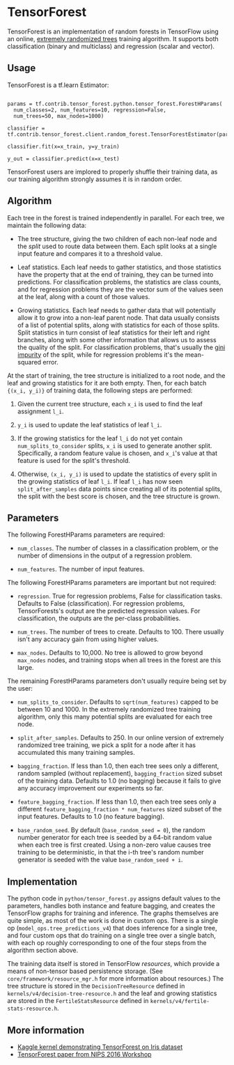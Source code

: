 # TensorForest

TensorForest is an implementation of random forests in TensorFlow using an
online, [extremely randomized trees](
https://en.wikipedia.org/wiki/Random_forest#ExtraTrees)
training algorithm.  It supports both
classification (binary and multiclass) and regression (scalar and vector).

## Usage

TensorForest is a tf.learn Estimator:

```import tensorflow as tf

params = tf.contrib.tensor_forest.python.tensor_forest.ForestHParams(
  num_classes=2, num_features=10, regression=False,
  num_trees=50, max_nodes=1000)

classifier =
tf.contrib.tensor_forest.client.random_forest.TensorForestEstimator(params)

classifier.fit(x=x_train, y=y_train)

y_out = classifier.predict(x=x_test)
```

TensorForest users are implored to properly shuffle their training data,
as our training algorithm strongly assumes it is in random order.

## Algorithm

Each tree in the forest is trained independently in parallel.  For each
tree, we maintain the following data:

* The tree structure, giving the two children of each non-leaf node and
the *split* used to route data between them.  Each split looks at a single
input feature and compares it to a threshold value.

* Leaf statistics.  Each leaf needs to gather statistics, and those
statistics have the property that at the end of training, they can be
turned into predictions.  For classification problems, the statistics are
class counts, and for regression problems they are the vector sum of the
values seen at the leaf, along with a count of those values.

* Growing statistics.  Each leaf needs to gather data that will potentially
allow it to grow into a non-leaf parent node.  That data usually consists
of a list of potential splits, along with statistics for each of those splits.
Split statistics in turn consist of leaf statistics for their left and
right branches, along with some other information that allows us to assess
the quality of the split.  For classification problems, that's usually
the [gini
impurity](https://en.wikipedia.org/wiki/Decision_tree_learning#Gini_impurity)
of the split, while for regression problems it's the mean-squared error.

At the start of training, the tree structure is initialized to a root node,
and the leaf and growing statistics for it are both empty.  Then, for
each batch `{(x_i, y_i)}`  of training data, the following steps are performed:

1. Given the current tree structure, each `x_i` is used to find the leaf
assignment `l_i`.

2. `y_i` is used to update the leaf statistics of leaf `l_i`.

3. If the growing statistics for the leaf `l_i` do not yet contain
`num_splits_to_consider` splits, `x_i` is used to generate another split.
Specifically, a random feature value is chosen, and `x_i`'s value at that
feature is used for the split's threshold.

4. Otherwise, `(x_i, y_i)` is used to update the statistics of every
split in the growing statistics of leaf `l_i`.  If leaf `l_i` has now seen
`split_after_samples` data points since creating all of its potential splits,
the split with the best score is chosen, and the tree structure is grown.

## Parameters

The following ForestHParams parameters are required:

* `num_classes`.  The number of classes in a classification problem, or
the number of dimensions in the output of a regression problem.

* `num_features`.  The number of input features.

The following ForestHParams parameters are important but not required:

* `regression`.  True for regression problems, False for classification tasks.
  Defaults to False (classification).
For regression problems, TensorForests's output are the predicted regression
values.  For classification, the outputs are the per-class probabilities.

* `num_trees`.  The number of trees to create.  Defaults to 100.  There
usually isn't any accuracy gain from using higher values.

* `max_nodes`.  Defaults to 10,000.  No tree is allowed to grow beyond
`max_nodes` nodes, and training stops when all trees in the forest are this
large.

The remaining ForestHParams parameters don't usually require being set by the
user:

* `num_splits_to_consider`.  Defaults to `sqrt(num_features)` capped to be
between 10 and 1000.  In the extremely randomized tree training algorithm,
only this many potential splits are evaluated for each tree node.

* `split_after_samples`.  Defaults to 250.  In our online version of
extremely randomized tree training, we pick a split for a node after it has
accumulated this many training samples.

* `bagging_fraction`.  If less than 1.0,
then each tree sees only a different, random sampled (without replacement),
`bagging_fraction` sized subset of
the training data.  Defaults to 1.0 (no bagging) because it fails to give
any accuracy improvement our experiments so far.

* `feature_bagging_fraction`.  If less than 1.0, then each tree sees only
a different `feature_bagging_fraction * num_features` sized subset of the
input features.  Defaults to 1.0 (no feature bagging).

* `base_random_seed`.  By default (`base_random_seed = 0`), the random number
generator for each tree is seeded by a 64-bit random value when
each tree is first created.  Using a non-zero value causes tree training to
be deterministic, in that the i-th tree's random number generator is seeded
with the value `base_random_seed + i`.

## Implementation

The python code in `python/tensor_forest.py` assigns default values to the
parameters, handles both instance and feature bagging, and creates the
TensorFlow graphs for training and inference.  The graphs themselves are
quite simple, as most of the work is done in custom ops.  There is a single
op (`model_ops.tree_predictions_v4`) that does inference for a single tree,
and four custom ops that do training on a single tree over a single batch,
with each op roughly corresponding to one of the four steps from the
algorithm section above.

The training data itself is stored in TensorFlow _resources_, which provide
a means of non-tensor based persistence storage.  (See
`core/framework/resource_mgr.h` for more information about resources.)
The tree
structure is stored in the `DecisionTreeResource` defined in
`kernels/v4/decision-tree-resource.h` and the leaf and growing statistics
are stored in the `FertileStatsResource` defined in
`kernels/v4/fertile-stats-resource.h`.

## More information

* [Kaggle kernel demonstrating TensorForest on Iris
  dataset](https://www.kaggle.com/thomascolthurst/tensorforest-on-iris/notebook)
* [TensorForest
  paper from NIPS 2016 Workshop](https://docs.google.com/viewer?a=v&pid=sites&srcid=ZGVmYXVsdGRvbWFpbnxtbHN5c25pcHMyMDE2fGd4OjFlNTRiOWU2OGM2YzA4MjE)
